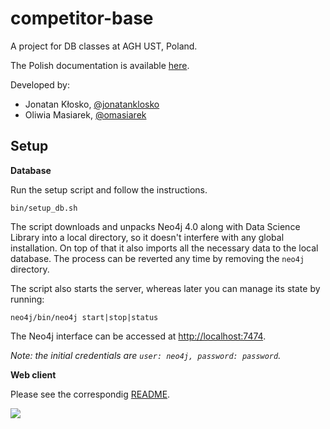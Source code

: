 # competitor-base

A project for DB classes at AGH UST, Poland.

The Polish documentation is available [here](docs/docs.md).

Developed by:
- Jonatan Kłosko, [@jonatanklosko](https://github.com/jonatanklosko)
- Oliwia Masiarek, [@omasiarek](https://github.com/omasiarek)

## Setup

**Database**

Run the setup script and follow the instructions.

```
bin/setup_db.sh
```

The script downloads and unpacks Neo4j 4.0 along with Data Science Library
into a local directory, so it doesn't interfere with any global installation.
On top of that it also imports all the necessary data to the local database.
The process can be reverted any time by removing the `neo4j` directory.

The script also starts the server, whereas later you can manage its state by running:

```
neo4j/bin/neo4j start|stop|status
```

The Neo4j interface can be accessed at [http://localhost:7474](http://localhost:7474).

*Note: the initial credentials are `user: neo4j, password: password`.*


**Web client**

Please see the correspondig [README](client/README.md).

![](docs/images/app.gif)
